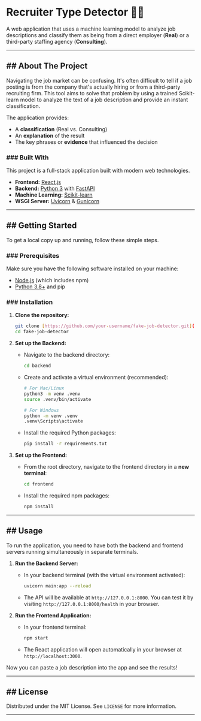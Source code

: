 # Recruiter Type Detector 🕵️‍♂️

A web application that uses a machine learning model to analyze job descriptions and classify them as being from a direct employer (**Real**) or a third-party staffing agency (**Consulting**).

---

## ## About The Project

Navigating the job market can be confusing. It's often difficult to tell if a job posting is from the company that's actually hiring or from a third-party recruiting firm. This tool aims to solve that problem by using a trained Scikit-learn model to analyze the text of a job description and provide an instant classification.

The application provides:
* A **classification** (Real vs. Consulting)
* An **explanation** of the result
* The key phrases or **evidence** that influenced the decision

### ### Built With

This project is a full-stack application built with modern web technologies.

* **Frontend:** [React.js](https://reactjs.org/)
* **Backend:** [Python 3](https://www.python.org/) with [FastAPI](https://fastapi.tiangolo.com/)
* **Machine Learning:** [Scikit-learn](https://scikit-learn.org/)
* **WSGI Server:** [Uvicorn](https://www.uvicorn.org/) & [Gunicorn](https://gunicorn.org/)

---

## ## Getting Started

To get a local copy up and running, follow these simple steps.

### ### Prerequisites

Make sure you have the following software installed on your machine:
* [Node.js](https://nodejs.org/en/) (which includes npm)
* [Python 3.8+](https://www.python.org/downloads/) and pip

### ### Installation

1.  **Clone the repository:**
    ```sh
    git clone [https://github.com/your-username/fake-job-detector.git](https://github.com/your-username/fake-job-detector.git)
    cd fake-job-detector
    ```

2.  **Set up the Backend:**
    * Navigate to the backend directory:
        ```sh
        cd backend
        ```
    * Create and activate a virtual environment (recommended):
        ```sh
        # For Mac/Linux
        python3 -m venv .venv
        source .venv/bin/activate

        # For Windows
        python -m venv .venv
        .venv\Scripts\activate
        ```
    * Install the required Python packages:
        ```sh
        pip install -r requirements.txt
        ```

3.  **Set up the Frontend:**
    * From the root directory, navigate to the frontend directory in a **new terminal**:
        ```sh
        cd frontend
        ```
    * Install the required npm packages:
        ```sh
        npm install
        ```

---

## ## Usage

To run the application, you need to have both the backend and frontend servers running simultaneously in separate terminals.

1.  **Run the Backend Server:**
    * In your backend terminal (with the virtual environment activated):
        ```sh
        uvicorn main:app --reload
        ```
    * The API will be available at `http://127.0.0.1:8000`. You can test it by visiting `http://127.0.0.1:8000/health` in your browser.

2.  **Run the Frontend Application:**
    * In your frontend terminal:
        ```sh
        npm start
        ```
    * The React application will open automatically in your browser at `http://localhost:3000`.

Now you can paste a job description into the app and see the results!

---

## ## License

Distributed under the MIT License. See `LICENSE` for more information.

---
